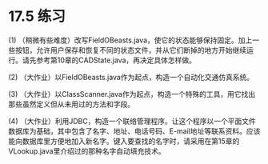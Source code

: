 # 17.5 练习

\(1\) （稍微有些难度）改写FieldOBeasts.java，使它的状态能够保持固定。加上一些按钮，允许用户保存和恢复不同的状态文件，并从它们断掉的地方开始继续运行。请先参考第10章的CADState.java，再决定具体怎样做。

\(2\) （大作业）以FieldOBeasts.java作为起点，构造一个自动化交通仿真系统。

\(3\) （大作业）以ClassScanner.java作为起点，构造一个特殊的工具，用它找出那些虽然定义但从未用过的方法和字段。

\(4\) （大作业）利用JDBC，构造一个联络管理程序。让这个程序以一个平面文件数据库为基础，其中包含了名字、地址、电话号码、E-mail地址等联系资料。应该能向数据库里方便地加入新名字。键入要查找的名字时，请采用在第15章的VLookup.java里介绍过的那种名字自动填充技术。

